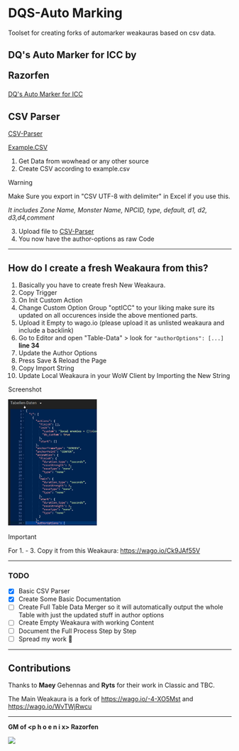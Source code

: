 # DQS-Auto Marking
Toolset for creating forks of automarker weakauras based on csv data.

## DQ's Auto Marker for ICC by <p h o e n i x> Razorfen

[DQ's Auto Marker for ICC](https://wago.io/Ck9JAf55V)

## CSV Parser

[CSV-Parser](https://automarker.d-q.xyz/csvparse_v1.html)

[Example.CSV](../example.csv)

1. Get Data from wowhead or any other source
2. Create CSV according to example.csv

 
> [!WARNING]
> Make Sure you export in "CSV UTF-8 with delimiter" in Excel if you use this.
> 
> *It includes Zone Name, Monster Name, NPCID, type, default, d1, d2, d3,d4,comment*

3. Upload file to [CSV-Parser](https://automarker.d-q.xyz/csvparse_v1.html)
4. You now have the author-options as raw Code

---

## How do I create a fresh Weakaura from this? 


1. Basically you have to create fresh New Weakaura.
2. Copy Trigger
3. On Init Custom Action
4. Change Custom Option Group "optICC" to your liking make sure its updated on all occurences inside the above mentioned parts.
5. Upload it Empty to wago.io (please upload it as unlisted weakaura and include a backlink)
6. Go to Editor and open "Table-Data" > look for `"authorOptions": [...]` **line 34**
7. Update the Author Options
8. Press Save & Reload the Page
9. Copy Import String
10. Update Local Weakaura in your WoW Client by Importing the New String

Screenshot

<img src="/images/howto1.png" width="200">

> [!IMPORTANT]
> For 1. - 3. Copy it from this Weakaura: https://wago.io/Ck9JAf55V

---

### TODO

- [x] Basic CSV Parser
- [x] Create Some Basic Documentation
- [ ] Create Full Table Data Merger so it will automatically output the whole Table with just the updated stuff in author options
- [ ] Create Empty Weakaura with working Content
- [ ] Document the Full Process Step by Step
- [ ] Spread my work :tada:
  
---

## Contributions

Thanks to **Maey** Gehennas and **Ryts** for their work in Classic and TBC.

The Main Weakaura is a fork of https://wago.io/-4-XO5Mst and https://wago.io/WvTWjRwcu 

---


**GM of \<p h o e n i x> Razorfen**

<img src="https://i.imgur.com/qz0L6Zk.png" width="100"> 

